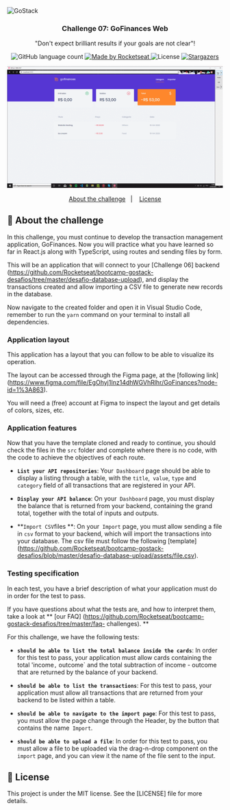 <img alt="GoStack" src="https://storage.googleapis.com/golden-wind/bootcamp-gostack/header-desafios.png" />

<h3 align="center">
Challenge 07: GoFinances Web
</h3>

<p align="center">"Don't expect brilliant results if your goals are not clear"!</blockquote>

<p align="center">
  <img alt="GitHub language count" src="https://img.shields.io/github/languages/count/rocketseat/bootcamp-gostack-desafios?color=%2304D361">

  <a href="https://rocketseat.com.br">
    <img alt="Made by Rocketseat" src="https://img.shields.io/badge/made%20by-Rocketseat-%2304D361">
  </a>

  <img alt="License" src="https://img.shields.io/badge/license-MIT-%2304D361">

  <a href="https://github.com/Rocketseat/bootcamp-gostack-desafios/stargazers">
    <img alt="Stargazers" src="https://img.shields.io/github/stars/rocketseat/bootcamp-gostack-desafios?style=social">
  </a>
</p>

<p align="center">
  <img alt="gif" src="./gif.gif">
</p>

<p align="center">
  <a href="#rocket-sobre-o-desafio">About the challenge</a>&nbsp;&nbsp;&nbsp;|&nbsp;&nbsp;&nbsp;
  <a href="#memo-licença">License</a>
</p>

## :rocket: About the challenge

In this challenge, you must continue to develop the transaction management application, GoFinances. Now you will practice what you have learned so far in React.js along with TypeScript, using routes and sending files by form.

This will be an application that will connect to your [Challenge 06] backend (https://github.com/Rocketseat/bootcamp-gostack-desafios/tree/master/desafio-database-upload), and display the transactions created and allow importing a CSV file to generate new records in the database.


Now navigate to the created folder and open it in Visual Studio Code, remember to run the `yarn` command on your terminal to install all dependencies.



### Application layout

This application has a layout that you can follow to be able to visualize its operation.

The layout can be accessed through the Figma page, at the [following link] (https://www.figma.com/file/EgOhyj1Inz14dhWGVhRlhr/GoFinances?node-id=1%3A863).

You will need a (free) account at Figma to inspect the layout and get details of colors, sizes, etc.

### Application features

Now that you have the template cloned and ready to continue, you should check the files in the `src` folder and complete where there is no code, with the code to achieve the objectives of each route.

- **`List your API repositories`**: Your` Dashboard` page should be able to display a listing through a table, with the `title`,` value`, `type` and` category` field of all transactions that are registered in your API.

- **`Display your API balance`**: On your` Dashboard` page, you must display the balance that is returned from your backend, containing the grand total, together with the total of inputs and outputs.

- **`Import CSV`files **: On your` Import` page, you must allow sending a file in `csv` format to your backend, which will import the transactions into your database. The csv file must follow the following [template] (https://github.com/Rocketseat/bootcamp-gostack-desafios/blob/master/desafio-database-upload/assets/file.csv).

### Testing specification

In each test, you have a brief description of what your application must do in order for the test to pass.

If you have questions about what the tests are, and how to interpret them, take a look at ** [our FAQ] (https://github.com/Rocketseat/bootcamp-gostack-desafios/tree/master/faq- challenges). **

For this challenge, we have the following tests:

- **`should be able to list the total balance inside the cards`**: In order for this test to pass, your application must allow cards containing the total 'income`,` outcome` and the total subtraction of income - outcome that are returned by the balance of your backend.

* **`should be able to list the transactions`**: For this test to pass, your application must allow all transactions that are returned from your backend to be listed within a table.

- **`should be able to navigate to the import page`**: For this test to pass, you must allow the page change through the Header, by the button that contains the name` Import`.

- **`should be able to upload a file`**: In order for this test to pass, you must allow a file to be uploaded via the drag-n-drop component on the` import` page, and you can view it the name of the file sent to the input.




## :memo: License

This project is under the MIT license. See the [LICENSE] file for more details.
